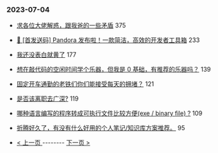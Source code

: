 ### 2023-07-04 
- [求各位大佬解惑，跟我爸的一些矛盾](https://www.v2ex.com/t/953889) 375
- [🎁 [首发送码] Pandora 发布啦！一款简洁，高效的开发者工具箱](https://www.v2ex.com/t/953853) 233
- [我还没表白就黄了](https://www.v2ex.com/t/953829) 177
- [想在敲代码的空闲时间学个乐器，但我是 0 基础，有推荐的乐器吗？](https://www.v2ex.com/t/953887) 139
- [固定开车通勤的老铁们你们能接受每天的拥堵？](https://www.v2ex.com/t/953845) 121
- [是否该离职去广深?](https://www.v2ex.com/t/953916) 119
- [哪种语言编写的程序转成可执行文件比较方便(exe / binary file) ?](https://www.v2ex.com/t/953828) 109
- [折腾好久了，有没有什么好用的个人笔记/知识库方案推荐。](https://www.v2ex.com/t/953991) 95 

- [ < 上一页 ](https://github.com/able8/v2ex-hot-record/blob/master/2023-07-03.md) -------- [ 下一页 > ](https://github.com/able8/v2ex-hot-record/blob/master/2023-07-05.md)
